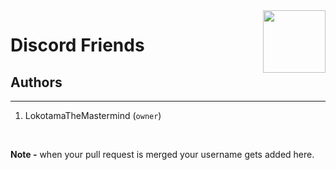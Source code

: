 <div align=center><img align="right" width=100 height=100 src="pictures/discord.ico"></span></div>

# Discord Friends

## Authors

___

1. LokotamaTheMastermind (`owner`)

<br>

**Note -** when your pull request is merged your username gets added here.